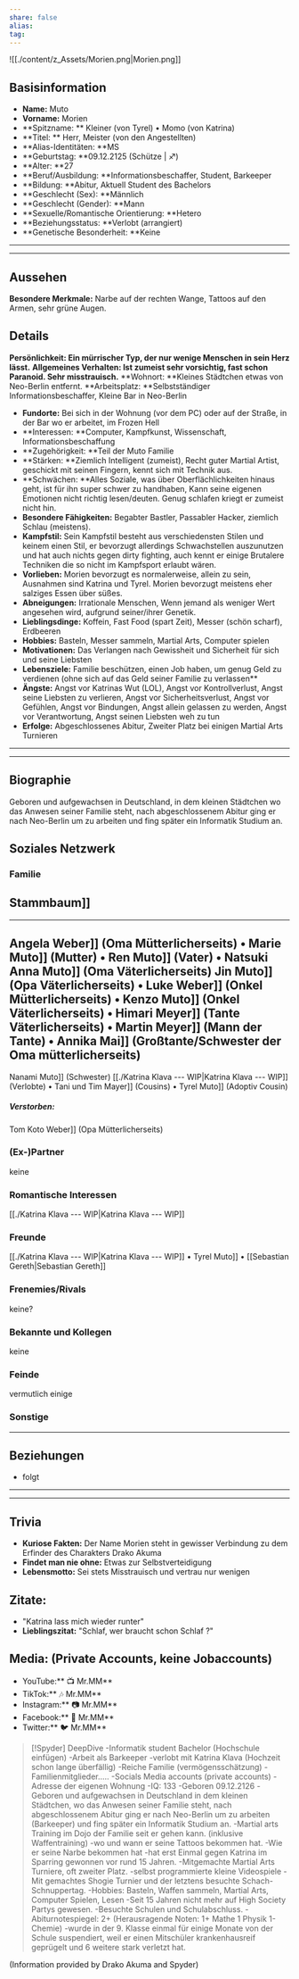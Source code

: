 ```yaml
---
share: false
alias: 
tag: 
---
```


![[./content/z_Assets/Morien.png|Morien.png]]
## Basisinformation
- **Name:** Muto
- **Vorname:** Morien
- **Spitzname: ** Kleiner (von Tyrel) • Momo (von Katrina)
- **Titel: ** Herr, Meister (von den Angestellten) 
- **Alias-Identitäten: **MS 
- **Geburtstag: **09.12.2125  (Schütze | ♐)
- **Alter: **27
- **Beruf/Ausbildung: **Informationsbeschaffer, Student, Barkeeper
- **Bildung: **Abitur, Aktuell Student des Bachelors 
- **Geschlecht (Sex): **Männlich
- **Geschlecht (Gender): **Mann
- **Sexuelle/Romantische Orientierung: **Hetero
- **Beziehungsstatus: **Verlobt (arrangiert)
- **Genetische Besonderheit: **Keine
---
---
## Aussehen
**Besondere Merkmale:** Narbe auf der rechten Wange, Tattoos auf den Armen, sehr grüne Augen.

## Details
**Persönlichkeit: **Ein mürrischer Typ, der nur wenige Menschen in sein Herz lässt.****
**Allgemeines Verhalten: **Ist zumeist sehr vorsichtig, fast schon Paranoid. Sehr misstrauisch.****
**Wohnort: **Kleines Städtchen etwas von Neo-Berlin entfernt.
**Arbeitsplatz: **Selbstständiger Informationsbeschaffer, Kleine Bar in Neo-Berlin
- **Fundorte:** Bei sich in der Wohnung (vor dem PC) oder auf der Straße, in der Bar wo er arbeitet, im Frozen Hell
- **Interessen: **Computer, Kampfkunst, Wissenschaft, Informationsbeschaffung
- **Zugehörigkeit: **Teil der Muto Familie
- **Stärken: **Ziemlich Intelligent (zumeist), Recht guter Martial Artist, geschickt mit seinen Fingern, kennt sich mit Technik aus.
- **Schwächen: **Alles Soziale, was über Oberflächlichkeiten hinaus geht, ist für ihn super schwer zu handhaben, Kann seine eigenen Emotionen nicht richtig lesen/deuten. Genug schlafen kriegt er zumeist nicht hin.
- **Besondere Fähigkeiten:** Begabter Bastler, Passabler Hacker, ziemlich Schlau (meistens).
- **Kampfstil:** Sein Kampfstil besteht aus verschiedensten Stilen und keinem einen Stil, er bevorzugt allerdings Schwachstellen auszunutzen und hat auch nichts gegen dirty fighting, auch kennt er einige Brutalere Techniken die so nicht im Kampfsport erlaubt wären. 
- **Vorlieben:** Morien bevorzugt es normalerweise, allein zu sein, Ausnahmen sind Katrina und Tyrel. Morien bevorzugt meistens eher salziges Essen über süßes.  
- **Abneigungen:** Irrationale Menschen, Wenn jemand als weniger Wert angesehen wird, aufgrund seiner/ihrer Genetik.
- **Lieblingsdinge:** Koffein, Fast Food (spart Zeit), Messer (schön scharf), Erdbeeren
- **Hobbies:** Basteln, Messer sammeln, Martial Arts, Computer spielen
- **Motivationen:** Das Verlangen nach Gewissheit und Sicherheit für sich und seine Liebsten
- **Lebensziele:** Familie beschützen, einen Job haben, um genug Geld zu verdienen (ohne sich auf das Geld seiner Familie zu verlassen** 
- **Ängste:** Angst vor Katrinas Wut (LOL), Angst vor Kontrollverlust, Angst seine Liebsten zu verlieren, Angst vor Sicherheitsverlust, Angst vor Gefühlen, Angst vor Bindungen, Angst allein gelassen zu werden, Angst vor Verantwortung, Angst seinen Liebsten weh zu tun
- **Erfolge:** Abgeschlossenes Abitur, Zweiter Platz bei einigen Martial Arts Turnieren
---
---
## Biographie 
 Geboren und aufgewachsen in Deutschland, in dem kleinen Städtchen wo das Anwesen seiner Familie steht, nach abgeschlossenem Abitur ging er nach Neo-Berlin um zu arbeiten und fing später ein Informatik Studium an.   
 
## Soziales Netzwerk
### Familie
Stammbaum]]
 ---
 ---
 Angela Weber]] (Oma Mütterlicherseits) • Marie Muto]] (Mutter) • Ren Muto]] (Vater) • Natsuki Anna Muto]] (Oma Väterlicherseits) Jin Muto]] (Opa Väterlicherseits)  • Luke Weber]] (Onkel Mütterlicherseits) • Kenzo Muto]] (Onkel Väterlicherseits) • Himari Meyer]] (Tante Väterlicherseits) • Martin Meyer]] (Mann der Tante) • Annika Mai]] (Großtante/Schwester der Oma mütterlicherseits) 
---
Nanami Muto]] (Schwester)
 [[./Katrina Klava --- WIP|Katrina Klava --- WIP]] (Verlobte)  • Tani und Tim Mayer]] (Cousins) • Tyrel Muto]] (Adoptiv Cousin)
##### Verstorben:
Tom Koto Weber]] (Opa Mütterlicherseits) 
### (Ex-)Partner
keine
### Romantische Interessen
[[./Katrina Klava --- WIP|Katrina Klava --- WIP]]
### Freunde
[[./Katrina Klava --- WIP|Katrina Klava --- WIP]] • Tyrel Muto]] • [[Sebastian Gereth|Sebastian Gereth]]
### Frenemies/Rivals
keine?
### Bekannte und Kollegen
keine
### Feinde
vermutlich einige
### Sonstige

---
## Beziehungen
- folgt
---
---
## Trivia
- **Kuriose Fakten:** Der Name Morien steht in gewisser Verbindung zu dem Erfinder des Charakters Drako Akuma
- **Findet man nie ohne:** Etwas zur Selbstverteidigung
- **Lebensmotto:** Sei stets Misstrauisch und vertrau nur wenigen
## Zitate: 
- "Katrina lass mich wieder runter"
- **Lieblingszitat:** "Schlaf, wer braucht schon Schlaf ?"
## Media: (Private Accounts, keine Jobaccounts)
- YouTube:** 📺 Mr.MM**
- TikTok:** 🎶 Mr.MM**
- Instagram:** 📷 Mr.MM**
- Facebook:** 📘 Mr.MM**
- Twitter:** 🐦 Mr.MM**




> [!Spyder] DeepDive
> -Informatik student Bachelor (Hochschule einfügen) 
> -Arbeit als Barkeeper 
> -verlobt mit Katrina Klava (Hochzeit schon lange überfällig) 
> -Reiche Familie (vermögensschätzung) 
> -Familienmitglieder..... 
> -Socials Media accounts (private accounts) 
> -Adresse der eigenen Wohnung 
> -IQ: 133 
> -Geboren 09.12.2126 
> -Geboren und aufgewachsen in Deutschland in dem kleinen Städtchen, wo das Anwesen seiner Familie steht, nach abgeschlossenem Abitur ging er nach Neo-Berlin um zu arbeiten (Barkeeper) und fing später ein Informatik Studium an. 
> -Martial arts Training im Dojo der Familie seit er gehen kann. (inklusive Waffentraining) 
> -wo und wann er seine Tattoos bekommen hat. -Wie er seine Narbe bekommen hat -hat erst Einmal gegen Katrina im Sparring gewonnen vor rund 15 Jahren. 
> -Mitgemachte Martial Arts Turniere, oft zweiter Platz. 
> -selbst programmierte kleine Videospiele 
> -Mit gemachtes Shogie Turnier und der letztens besuchte Schach-Schnuppertag. 
> -Hobbies: Basteln, Waffen sammeln, Martial Arts, Computer Spielen, Lesen 
> -Seit 15 Jahren nicht mehr auf High Society Partys gewesen. 
> -Besuchte Schulen und Schulabschluss. 
> -Abiturnotespiegel: 2+ (Herausragende Noten: 1+ Mathe 1 Physik 1- Chemie) -wurde in der 9. Klasse einmal für einige Monate von der Schule suspendiert, weil er einen Mitschüler krankenhausreif geprügelt und 6 weitere stark verletzt hat.

(Information provided by Drako Akuma and Spyder)
